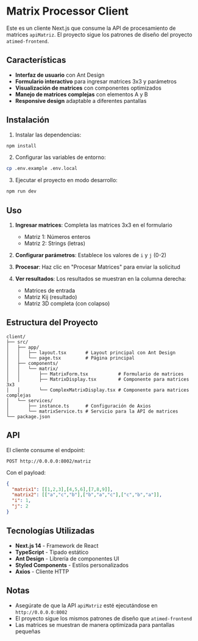 # Matrix Processor Client

Este es un cliente Next.js que consume la API de procesamiento de matrices `apiMatriz`. El proyecto sigue los patrones de diseño del proyecto `atimed-frontend`.

## Características

- **Interfaz de usuario** con Ant Design
- **Formulario interactivo** para ingresar matrices 3x3 y parámetros
- **Visualización de matrices** con componentes optimizados
- **Manejo de matrices complejas** con elementos A y B
- **Responsive design** adaptable a diferentes pantallas

## Instalación

1. Instalar las dependencias:
```bash
npm install
```

2. Configurar las variables de entorno:
```bash
cp .env.example .env.local
```

3. Ejecutar el proyecto en modo desarrollo:
```bash
npm run dev
```

## Uso

1. **Ingresar matrices**: Completa las matrices 3x3 en el formulario
   - Matriz 1: Números enteros
   - Matriz 2: Strings (letras)

2. **Configurar parámetros**: Establece los valores de `i` y `j` (0-2)

3. **Procesar**: Haz clic en "Procesar Matrices" para enviar la solicitud

4. **Ver resultados**: Los resultados se muestran en la columna derecha:
   - Matrices de entrada
   - Matriz Kij (resultado)
   - Matriz 3D completa (con colapso)

## Estructura del Proyecto

```
client/
├── src/
│   ├── app/
│   │   ├── layout.tsx       # Layout principal con Ant Design
│   │   └── page.tsx         # Página principal
│   ├── components/
│   │   └── matrix/
│   │       ├── MatrixForm.tsx           # Formulario de matrices
│   │       ├── MatrixDisplay.tsx        # Componente para matrices 3x3
│   │       └── ComplexMatrixDisplay.tsx # Componente para matrices complejas
│   └── services/
│       ├── instance.ts      # Configuración de Axios
│       └── matrixService.ts # Servicio para la API de matrices
└── package.json
```

## API

El cliente consume el endpoint:
```
POST http://0.0.0.0:8002/matriz
```

Con el payload:
```json
{
  "matrix1": [[1,2,3],[4,5,6],[7,8,9]],
  "matrix2": [["a","c","b"],["b","a","c"],["c","b","a"]],
  "i": 1,
  "j": 2
}
```

## Tecnologías Utilizadas

- **Next.js 14** - Framework de React
- **TypeScript** - Tipado estático
- **Ant Design** - Librería de componentes UI
- **Styled Components** - Estilos personalizados
- **Axios** - Cliente HTTP

## Notas

- Asegúrate de que la API `apiMatriz` esté ejecutándose en `http://0.0.0.0:8002`
- El proyecto sigue los mismos patrones de diseño que `atimed-frontend`
- Las matrices se muestran de manera optimizada para pantallas pequeñas
